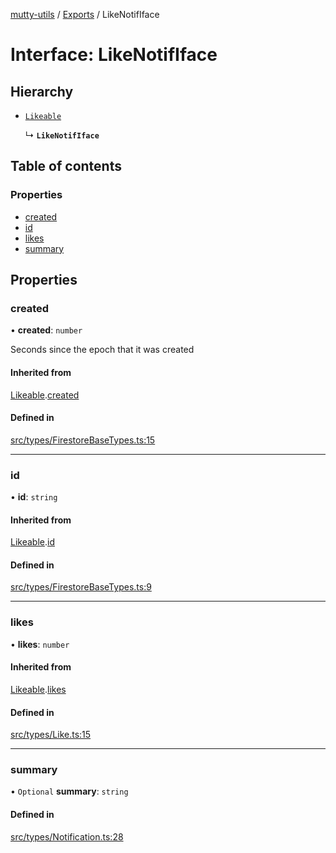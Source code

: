 [mutty-utils](../README.md) / [Exports](../modules.md) / LikeNotifIface

# Interface: LikeNotifIface

## Hierarchy

- [`Likeable`](Likeable.md)

  ↳ **`LikeNotifIface`**

## Table of contents

### Properties

- [created](LikeNotifIface.md#created)
- [id](LikeNotifIface.md#id)
- [likes](LikeNotifIface.md#likes)
- [summary](LikeNotifIface.md#summary)

## Properties

### created

• **created**: `number`

Seconds since the epoch that it was created

#### Inherited from

[Likeable](Likeable.md).[created](Likeable.md#created)

#### Defined in

[src/types/FirestoreBaseTypes.ts:15](https://github.com/jonlaing/mutty-utils/blob/f9c02d2/src/types/FirestoreBaseTypes.ts#L15)

___

### id

• **id**: `string`

#### Inherited from

[Likeable](Likeable.md).[id](Likeable.md#id)

#### Defined in

[src/types/FirestoreBaseTypes.ts:9](https://github.com/jonlaing/mutty-utils/blob/f9c02d2/src/types/FirestoreBaseTypes.ts#L9)

___

### likes

• **likes**: `number`

#### Inherited from

[Likeable](Likeable.md).[likes](Likeable.md#likes)

#### Defined in

[src/types/Like.ts:15](https://github.com/jonlaing/mutty-utils/blob/f9c02d2/src/types/Like.ts#L15)

___

### summary

• `Optional` **summary**: `string`

#### Defined in

[src/types/Notification.ts:28](https://github.com/jonlaing/mutty-utils/blob/f9c02d2/src/types/Notification.ts#L28)
